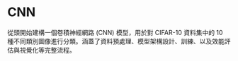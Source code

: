 # CNN
從頭開始建構一個卷積神經網路 (CNN) 模型，用於對 CIFAR-10 資料集中的 10 種不同類別圖像進行分類。涵蓋了資料預處理、模型架構設計、訓練、以及效能評估與視覺化等完整流程。
